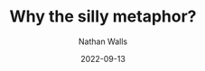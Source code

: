 ---
layout: post
title:  "Why the silly metaphor?"
date:   2022-09-13
author: Nathan Walls
description: The difference between science and witchcraft is understanding
image: /assets/images/blog-image.jpg
---